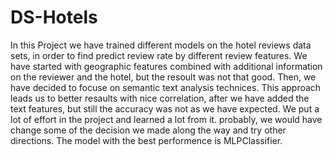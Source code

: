 # DS-Hotels
In this Project we have trained different models on the hotel reviews data sets, in order to find predict review rate by different review features.
We have started with geographic features combined with additional information on the reviewer and the hotel, but the resoult was not that good.
Then, we have decided to focuse on semantic text analysis technices. This approach leads us to better resaults with nice correlation, after we have added the text features, 
but still the accuracy was not as we have expected.
We put a lot of effort in the project and learned a lot from it. probably, we would have change some of the decision we made along the way and try other directions.
The model with the best performence is MLPClassifier.
